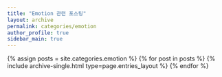 ```yaml
---
title: "Emotion 관련 포스팅"
layout: archive
permalink: categories/emotion
author_profile: true
sidebar_main: true
---
```



{% assign posts = site.categories.emotion %}
{% for post in posts %} {% include archive-single.html type=page.entries_layout %} {% endfor %}